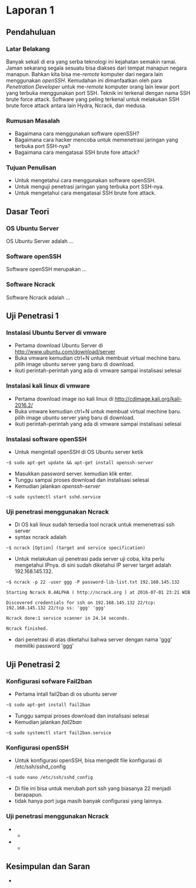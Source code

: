 # Laporan 1

## Pendahuluan

### Latar Belakang

Banyak sekali di era yang serba teknologi ini kejahatan semakin ramai. Jaman sekarang segala sesuatu bisa diakses dari tempat manapun negara manapun. Bahkan kita bisa me-*remote* komputer dari negara lain menggunakan *openSSH*. Kemudahan ini dimanfaatkan oleh para *Penetration Developer* untuk me-*remote* komputer orang lain lewar port yang terbuka menggunakan port SSH. Teknik ini terkenal dengan nama SSH brute force attack. Software yang peling terkenal untuk melakukan SSH brute force attack antara lain Hydra, Ncrack, dan medusa.

### Rumusan Masalah

* Bagaimana cara menggunakan software openSSH?
* Bagaimana cara hacker mencoba untuk memenetrasi jaringan yang terbuka port SSH-nya?
* Bagaimana cara mengatasai SSH brute fore attack?

### Tujuan Penulisan

* Untuk mengetahui cara menggunakan software openSSH.
* Untuk menguji penetrasi jaringan yang terbuka port SSH-nya.
* Untuk mengetahui cara mengatasai SSH brute fore attack.


## Dasar Teori

### OS Ubuntu Server

OS Ubuntu Server adalah ...

### Software openSSH

Software openSSH merupakan ...

### Software Ncrack

Software Ncrack adalah ...


## Uji Penetrasi 1

### Instalasi Ubuntu Server di vmware

* Pertama download Ubuntu Server di http://www.ubuntu.com/download/server
* Buka vmware kemudian ctrl+N untuk membuat virtual mechine baru. pilih image ubuntu server yang baru di download.
* ikuti perintah-perintah yang ada di vmware sampai instalisasi selesai

### Instalasi kali linux di vmware

* Pertama download image iso kali linux di http://cdimage.kali.org/kali-2016.2/
* Buka vmware kemudian ctrl+N untuk membuat virtual mechine baru. pilih image ubuntu server yang baru di download.
* ikuti perintah-perintah yang ada di vmware sampai instalisasi selesai

### Instalasi software openSSH

* Untuk mengintall openSSH di OS Ubuntu server ketik 

```
~$ sudo apt-get update && apt-get install openssh-server
```

* Masukkan password server. kemudian klik enter.
* Tunggu sampai proses download dan instalisasi selesai
* Kemudian jalankan *openssh-server*

```
~$ sudo systemctl start sshd.service
```


### Uji penetrasi menggunakan Ncrack

* Di OS kali linux sudah tersedia tool ncrack untuk memenetrasi ssh server
* syntax ncrack adalah

```
~$ ncrack [Option] (target and service specification)
```

* Untuk melakukan uji penetrasi pada server uji coba, kita perlu mengetahui IPnya. di sini sudah diketahui IP server target adalah 192.168.145.132.

```
~$ ncrack -p 22 -user ggg -P password-lib-list.txt 192.168.145.132

Starting Ncrack 0.4ALPHA ( http://ncrack.org ) at 2016-07-01 23:21 WIB

Discovered credentials for ssh on 192.168.145.132 22/tcp:
192.168.145.132 22/tcp ss: 'ggg' 'ggg'

Ncrack done:1 service scanner in 24.14 seconds.

Ncrack finished.
```

* dari penetrasi di atas diketahui bahwa server dengan nama 'ggg' memiliki password 'ggg'


## Uji Penetrasi 2

### Konfigurasi sofware Fail2ban

* Pertama intall fail2ban di os ubuntu server

```
~$ sudo apt-get install fail2ban
```

* Tunggu sampai proses download dan instalisasi selesai
* Kemudian jalankan *fail2ban*

```
~$ sudo systemctl start fail2ban.service
```

### Konfigurasi openSSH

* Untuk konfigurasi openSSH, bisa mengedit file konfigurasi di /etc/ssh/sshd_config

```
~$ sudo nano /etc/ssh/sshd_config
```

* Di file ini bisa untuk merubah port ssh yang biasanya 22 menjadi berapapun.
* tidak hanya port juga masih banyak configurasi yang lainnya.


### Uji penetrasi menggunakan Ncrack

* -
* -

## Kesimpulan dan Saran

-
